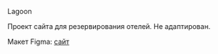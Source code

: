 Lagoon

Проект сайта для резервирования отелей. Не адаптирован.

Макет Figma: [сайт](https://www.figma.com/file/kVncFPDUQ2yUuaFWX6qHKN/Lagoona-(Copy)?type=design&t=eWoa3efhFP6FC6KX-6)
